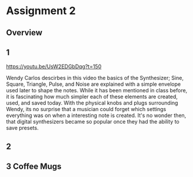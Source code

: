 # Assignment 2

## Overview

## **1**

https://youtu.be/UsW2EDGbDqg?t=150

Wendy Carlos descirbes in this video the basics of the Synthesizer; Sine, Square, Triangle, Pulse, and Noise are explained with a simple envelope used later to shape the notes. While it has been mentioned in class before, it is fascinating how much simpler each of these elements are created, used, and saved today. With the physical knobs and plugs surrounding Wendy, its no surprise that a musician could forget which settings everything was on when a interesting note is created. It's no wonder then, that digital synthesizers became so popular once they had the ability to save presets.

## **2**

## **3 Coffee Mugs**
